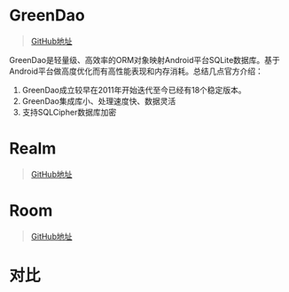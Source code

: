 
# GreenDao
> [GitHub地址](https://github.com/greenrobot/greenDAO) 

GreenDao是轻量级、高效率的ORM对象映射Android平台SQLite数据库。基于Android平台做高度优化而有高性能表现和内存消耗。总结几点官方介绍：
1. GreenDao成立较早在2011年开始迭代至今已经有18个稳定版本。
2. GreenDao集成库小、处理速度快、数据灵活
3. 支持SQLCipher数据库加密


# Realm
> [GitHub地址](https://github.com/realm/realm-java)
# Room
> [GitHub地址](https://github.com/googlesamples/android-architecture-components)

# 对比

